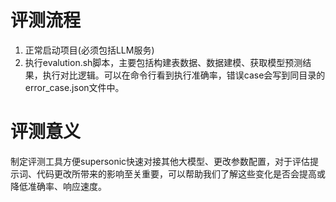 # 评测流程

1. 正常启动项目(必须包括LLM服务)
2. 执行evalution.sh脚本，主要包括构建表数据、数据建模、获取模型预测结果，执行对比逻辑。可以在命令行看到执行准确率，错误case会写到同目录的error_case.json文件中。

# 评测意义

制定评测工具方便supersonic快速对接其他大模型、更改参数配置，对于评估提示词、代码更改所带来的影响至关重要，可以帮助我们了解这些变化是否会提高或降低准确率、响应速度。
